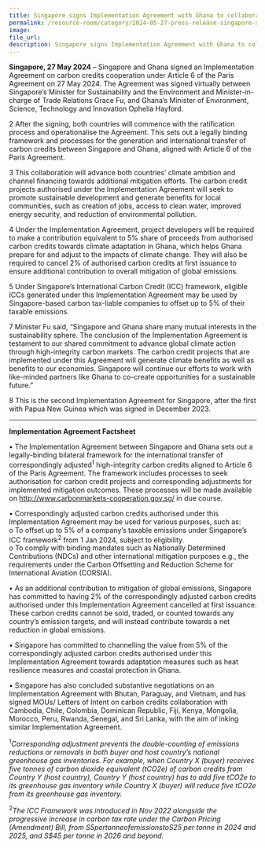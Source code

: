 ```yaml
---  
title: Singapore signs Implementation Agreement with Ghana to collaborate on Carbon Credits under Article 6 of the Paris Agreement 
permalink: /resource-room/category/2024-05-27-press-release-singapore-signs-implementation-agreement-ghana-carbon-credits
image:  
file_url:  
description: Singapore signs Implementation Agreement with Ghana to collaborate on Carbon Credits under Article 6 of the Paris Agreement
--- 
```

**Singapore, 27 May 2024** – Singapore and Ghana signed an Implementation Agreement on carbon credits cooperation under Article 6 of the Paris Agreement on 27 May 2024. The Agreement was signed virtually between Singapore’s Minister for Sustainability and the Environment and Minister-in-charge of Trade Relations Grace Fu, and Ghana’s Minister of Environment, Science, Technology and Innovation Ophelia Hayford.

2 	After the signing, both countries will commence with the ratification process and operationalise the Agreement. This sets out a legally binding framework and processes for the generation and international transfer of carbon credits between Singapore and Ghana, aligned with Article 6 of the Paris Agreement. 

3 	This collaboration will advance both countries’ climate ambition and channel financing towards additional mitigation efforts. The carbon credit projects authorised under the Implementation Agreement will seek to promote sustainable development and generate benefits for local communities, such as creation of jobs, access to clean water, improved energy security, and reduction of environmental pollution. 

4	Under the Implementation Agreement, project developers will be required to make a contribution equivalent to 5% share of proceeds from authorised carbon credits towards climate adaptation in Ghana, which helps Ghana prepare for and adjust to the impacts of climate change. They will also be required to cancel 2% of authorised carbon credits at first issuance to ensure additional contribution to overall mitigation of global emissions. 

5	Under Singapore’s International Carbon Credit (ICC) framework, eligible ICCs generated under this Implementation Agreement may be used by Singapore-based carbon tax-liable companies to offset up to 5% of their taxable emissions. 

7	Minister Fu said, “Singapore and Ghana share many mutual interests in the sustainability sphere. The conclusion of the Implementation Agreement is testament to our shared commitment to advance global climate action through high-integrity carbon markets. The carbon credit projects that are implemented under this Agreement will generate climate benefits as well as benefits to our economies. Singapore will continue our efforts to work with like-minded partners like Ghana to co-create opportunities for a sustainable future.” 

8	This is the second Implementation Agreement for Singapore, after the first with Papua New Guinea which was signed in December 2023.

***

**Implementation Agreement Factsheet**

•	The Implementation Agreement between Singapore and Ghana sets out a legally-binding bilateral framework for the international transfer of correspondingly adjusted<sup>1</sup> high-integrity carbon credits aligned to Article 6 of the Paris Agreement. The framework includes processes to seek authorisation for carbon credit projects and corresponding adjustments for implemented mitigation outcomes. These processes will be made available on http://www.carbonmarkets-cooperation.gov.sg/ in due course. 

•	Correspondingly adjusted carbon credits authorised under this Implementation Agreement may be used for various purposes, such as:  
o	To offset up to 5% of a company’s taxable emissions under Singapore’s ICC framework<sup>2</sup>  from 1 Jan 2024, subject to eligibility.  
o	To comply with binding mandates such as Nationally Determined Contributions (NDCs) and other international mitigation purposes e.g., the requirements under the Carbon Offsetting and Reduction Scheme for International Aviation (CORSIA).

•	As an additional contribution to mitigation of global emissions, Singapore has committed to having 2% of the correspondingly adjusted carbon credits authorised under this Implementation Agreement cancelled at first issuance. These carbon credits cannot be sold, traded, or counted towards any country’s emission targets, and will instead contribute towards a net reduction in global emissions.

•	Singapore has committed to channelling the value from 5% of the correspondingly adjusted carbon credits authorised under this Implementation Agreement towards adaptation measures such as heat resilience measures and coastal protection in Ghana. 

•	Singapore has also concluded substantive negotiations on an Implementation Agreement with Bhutan, Paraguay, and Vietnam, and has signed MOUs/ Letters of Intent on carbon credits collaboration with Cambodia, Chile, Colombia, Dominican Republic, Fiji, Kenya, Mongolia, Morocco, Peru, Rwanda, Senegal, and Sri Lanka, with the aim of inking similar Implementation Agreement.

<sup>1</sup>*Corresponding adjustment prevents the double-counting of emissions reductions or removals in both buyer and host country’s national greenhouse gas inventories. For example, when Country X (buyer) receives five tonnes of carbon dioxide equivalent (tCO2e) of carbon credits from Country Y (host country), Country Y (host country) has to add five tCO2e to its greenhouse gas inventory while Country X (buyer) will reduce five tCO2e from its greenhouse gas inventory.*

<sup>2</sup>*The ICC Framework was introduced in Nov 2022 alongside the progressive increase in carbon tax rate under the Carbon Pricing (Amendment) Bill, from S$5 per tonne of emissions to S$25 per tonne in 2024 and 2025, and S$45 per tonne in 2026 and beyond.*
